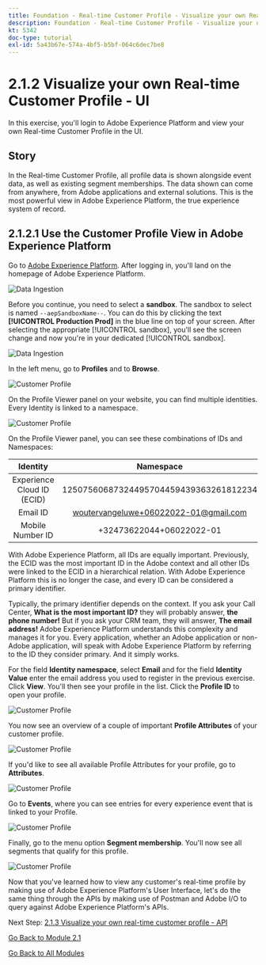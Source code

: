 ```yaml
---
title: Foundation - Real-time Customer Profile - Visualize your own Real-time Customer Profile - UI
description: Foundation - Real-time Customer Profile - Visualize your own Real-time Customer Profile - UI
kt: 5342
doc-type: tutorial
exl-id: 5a43b67e-574a-4bf5-b5bf-064c6dec7be8
---
```

# 2.1.2 Visualize your own Real-time Customer Profile - UI

In this exercise, you'll login to Adobe Experience Platform and view your own Real-time Customer Profile in the UI.
 
## Story

In the Real-time Customer Profile, all profile data is shown alongside event data, as well as existing segment memberships. The data shown can come from anywhere, from Adobe applications and external solutions. This is the most powerful view in Adobe Experience Platform, the true experience system of record.

## 2.1.2.1 Use the Customer Profile View in Adobe Experience Platform

Go to [Adobe Experience Platform](https://experience.adobe.com/platform). After logging in, you'll land on the homepage of Adobe Experience Platform.

![Data Ingestion](../../datacollection/module1.2/images/home.png)

Before you continue, you need to select a **sandbox**. The sandbox to select is named ``--aepSandboxName--``. You can do this by clicking the text **[!UICONTROL Production Prod]** in the blue line on top of your screen. After selecting the appropriate [!UICONTROL sandbox], you'll see the screen change and now you're in your dedicated [!UICONTROL sandbox].

![Data Ingestion](../../datacollection/module1.2/images/sb1.png)

In the left menu, go to **Profiles** and to **Browse**.

![Customer Profile](./images/homemenu.png)

On the Profile Viewer panel on your website, you can find multiple identities. Every Identity is linked to a namespace. 

![Customer Profile](./images/identities.png)

On the Profile Viewer panel, you can see these combinations of IDs and Namespaces:

| Identity     | Namespace       |
|:-------------:| :---------------:|
| Experience Cloud ID (ECID)          | 12507560687324495704459439363261812234 |
| Email ID          | woutervangeluwe+06022022-01@gmail.com|
| Mobile Number ID          | +32473622044+06022022-01|

With Adobe Experience Platform, all IDs are equally important. Previously, the ECID was the most important ID in the Adobe context and all other IDs were linked to the ECID in a hierarchical relation. With Adobe Experience Platform this is no longer the case, and every ID can be considered a primary identifier. 

Typically, the primary identifier depends on the context. If you ask your Call Center, **What is the most important ID?** they will probably answer, **the phone number!** But if you ask your CRM team, they will answer, **The email address!**  Adobe Experience Platform understands this complexity and manages it for you. Every application, whether an Adobe application or non-Adobe application, will speak with Adobe Experience Platform by referring to the ID they consider primary. And it simply works.

For the field **Identity namespace**, select **Email** and for the field **Identity Value** enter the email address you used to register in the previous exercise. Click **View**. You'll then see your profile in the list. Click the **Profile ID** to open your profile.

![Customer Profile](./images/popupecid.png)

You now see an overview of a couple of important **Profile Attributes** of your customer profile.

![Customer Profile](./images/profile.png)

If you'd like to see all available Profile Attributes for your profile, go to **Attributes**.

![Customer Profile](./images/profilattr.png)

Go to **Events**, where you can see entries for every experience event that is linked to your Profile.    

![Customer Profile](./images/profileee.png)

Finally, go to the menu option **Segment membership**. You'll now see all segments that qualify for this profile.

![Customer Profile](./images/profileseg.png)

Now that you've learned how to view any customer's real-time profile by making use of Adobe Experience Platform's User Interface, let's do the same thing through the APIs by making use of Postman and Adobe I/O to query against Adobe Experience Platform's APIs.

Next Step: [2.1.3 Visualize your own real-time customer profile - API](./ex3.md)

[Go Back to Module 2.1](./real-time-customer-profile.md)

[Go Back to All Modules](../../../overview.md)
